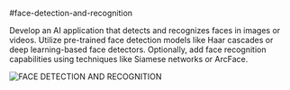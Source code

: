 #face-detection-and-recognition


Develop an AI application that detects and recognizes faces in images or videos. Utilize pre-trained face detection models like Haar cascades or deep learning-based face detectors. Optionally, add face recognition capabilities using techniques like Siamese networks or ArcFace.

![FACE DETECTION AND RECOGNITION](https://github.com/anjali200403/CODETICE/assets/150911312/000a19ee-4b76-4487-b7f5-0e66b4eec121)
